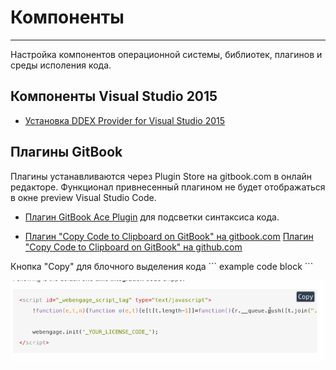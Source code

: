 # Компoненты #

---

Настройка компонентов операционной системы, библиотек, плагинов и среды исполения кода.

## Компоненты Visual Studio 2015 ##

* [Устaновка DDEX Provider for Visual Studio 2015](ddex_provider_install/main.md)

## Плагины GitBook ##

 Плагины устанавливаются через Plugin Store на gitbook.com в онлайн редакторе. Функционал привнесенный плагином не будет отображаться в окне preview Visual Studio Code.

* [Плагин GitBook Ace Plugin](syntax_highlighting.md) для подсветки синтаксиса кода.

* [Плагин "Copy Code to Clipboard on GitBook" на gitbook.com](https://plugins.gitbook.com/plugin/copy-code-button)
  [Плагин "Copy Code to Clipboard on GitBook" на github.com](https://github.com/WebEngage/gitbook-plugin-copy-code-button)

 Кнопка "Copy" для блочного выделения кода \``` example code block \```

 ![Пример кнопки COPY](_pic/gitbook-plugin-copy-code-button.gif)
